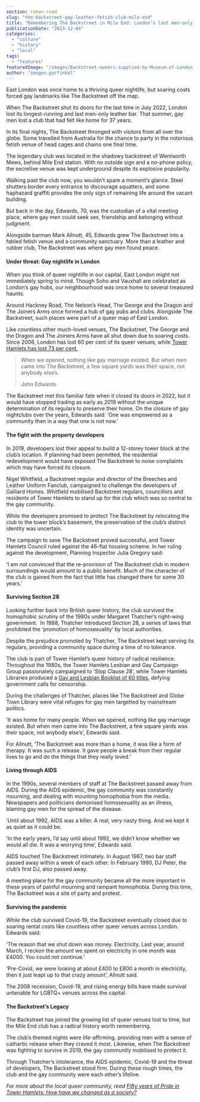 ```yaml
---
section: roman-road
slug: "the-backstreet-gay-leather-fetish-club-mile-end"
title: "Remembering The Backstreet in Mile End: London’s last men-only leather gay bar"
publicationDate: "2023-12-04"
categories: 
  - "culture"
  - "history"
  - "local"
tags: 
  - "features"
featuredImage: "/images/Backstreet-owners-supplied-by-Museum-of-London.jpg"
author: "imogen-garfinkel"
---
```


East London was once home to a thriving queer nightlife, but soaring costs forced gay landmarks like The Backstreet off the map.

When The Backstreet shut its doors for the last time in July 2022, London lost its longest-running and last men-only leather bar. That summer, gay men lost a club that had felt like home for 37 years. 

In its final nights, The Backstreet thronged with visitors from all over the globe. Some travelled from Australia for the chance to party in the notorious fetish venue of head cages and chains one final time. 

The legendary club was located in the shadowy backstreet of Wentworth Mews, behind Mile End station. With no outside sign and a no-phone policy, the secretive venue was kept underground despite its explosive popularity. 

Walking past the club now, you wouldn’t spare a moment’s glance. Steel shutters border every entrance to discourage squatters, and some haphazard graffiti provides the only sign of remaining life around the vacant building. 

But back in the day, Edwards, 70, was the custodian of a vital meeting place, where gay men could seek sex, friendship and belonging without judgment.

Alongside barman Mark Allnutt, 45, Edwards grew The Backstreet into a fabled fetish venue and a community sanctuary. More than a leather and rubber club, The Backstreet was where gay men found peace. 

#### **Under threat: Gay nightlife in London** 

When you think of queer nightlife in our capital, East London might not immediately spring to mind. Though Soho and Vauxhall are celebrated as London’s gay hubs, our neighbourhood was once home to several treasured haunts.

Around Hackney Road, The Nelson’s Head, The George and the Dragon and The Joiners Arms once formed a hub of gay pubs and clubs. Alongside The Backstreet, such places were part of a queer map of East London.

Like countless other much-loved venues, The Backstreet, The George and the Dragon and The Joiners Arms have all shut down due to soaring costs. Since 2006, London has lost 60 per cent of its queer venues, while [Tower Hamlets has lost 73 per cent.](https://www.theguardian.com/world/2017/aug/04/you-must-open-a-gay-venue-in-office-complex-planners-tell-developers) 

> When we opened, nothing like gay marriage existed. But when men came into The Backstreet, a few square yards was their space, not anybody else’s.
> 
> John Edwards

The Backstreet met this familiar fate when it closed its doors in 2022, but it would have stopped trading as early as 2019 without the unique determination of its regulars to preserve their home. On the closure of gay nightclubs over the years, Edwards said: ‘One was empowered as a community then in a way that one is not now.’

#### **The fight with the property developers**

In 2019, developers lost their appeal to build a 12-storey tower block at the club’s location. If planning had been permitted, the residential redevelopment would have exposed The Backstreet to noise complaints which may have forced its closure. 

Nigel Whitfield, a Backstreet regular and director of the Breeches and Leather Uniform Fanclub, campaigned to challenge the developers of Galliard Homes. Whitfield mobilised Backstreet regulars, councillors and residents of Tower Hamlets to stand up for the club which was so central to the gay community. 

While the developers promised to protect The Backstreet by relocating the club to the tower block’s basement, the preservation of the club’s distinct identity was uncertain.

The campaign to save The Backstreet proved successful, and Tower Hamlets Council ruled against the 46-flat housing scheme. In her ruling against the development, Planning Inspector Julia Gregory said: 

‘I am not convinced that the re-provision of The Backstreet club in modern surroundings would amount to a public benefit. Much of the character of the club is gained from the fact that little has changed there for some 30 years.’

#### **Surviving Section 28**

Looking further back into British queer history, the club survived the homophobic scrutiny of the 1980s under Margaret Thatcher’s right-wing government.  In 1988, Thatcher introduced Section 28, a series of laws that prohibited the ‘promotion of homosexuality’ by local authorities.

Despite the prejudice promoted by Thatcher, The Backstreet kept serving its regulars, providing a community space during a time of no tolerance.  

The club is part of Tower Hamlet’s queer history of radical resilience. Throughout the 1980s, the Tower Hamlets Lesbian and Gay Campaign Group passionately campaigned to ‘Stop Clause 28’, while Tower Hamlets Libraries produced a [Gay and Lesbian Booklist of 60 titles](https://romanroadlondon.com/globe-town-library-fight-ban-lgbtq-gay-books/), defying government calls for censorship. 

During the challenges of Thatcher, places like The Backstreet and Globe Town Library were vital refuges for gay men targetted by mainstream politics.

‘It was home for many people. When we opened, nothing like gay marriage existed. But when men came into The Backstreet, a few square yards was their space, not anybody else’s’, Edwards said.

For Allnutt, ‘The Backstreet was more than a home, it was like a form of therapy. It was such a release. It gave people a break from their regular lives to go and do the things that they really loved.’

#### **Living through AIDS**

In the 1990s, several members of staff at The Backstreet passed away from AIDS. During the AIDS epidemic, the gay community was constantly mourning, and dealing with mounting homophobia from the media. Newspapers and politicians demonised homosexuality as an illness, blaming gay men for the spread of the disease. 

‘Until about 1992, AIDS was a killer. A real, very nasty thing. And we kept it as quiet as it could be.

‘In the early years, I’d say until about 1992, we didn’t know whether we would all die. It was a worrying time’, Edwards said. 

AIDS touched The Backstreet intimately. In August 1987, two bar staff passed away within a week of each other. In February 1990, DJ Peter, the club’s first DJ, also passed away.  

A meeting place for the gay community became all the more important in these years of painful mourning and rampant homophobia. During this time, The Backstreet was a site of party and protest. 

#### **Surviving the pandemic**

While the club survived Covid-19, the Backstreet eventually closed due to soaring rental costs like countless other queer venues across London. Edwards said:

‘The reason that we shut down was money. Electricity. Last year, around March, I reckon the amount we spent on electricity in one month was £4000. You could not continue.’

‘Pre-Covid, we were looking at about £400 to £800 a month in electricity, then it just leapt up to that crazy amount’, Allnutt said.

The 2008 recession, Covid-19, and rising energy bills have made survival untenable for LGBTQ+ venues across the capital. 

#### **The Backstreet’s Legacy**

The Backstreet has joined the growing list of queer venues lost to time, but the Mile End club has a radical history worth remembering. 

The club’s themed nights were life-affirming, providing men with a sense of cathartic release when they craved it most. Likewise, when The Backstreet was fighting to survive in 2019, the gay community mobilised to protect it.

Through Thatcher’s intolerance, the AIDS epidemic, Covid-19 and the threat of developers, The Backstreet stood firm. During these rough times, the club and the gay community were each other’s lifeline. 

_For more about the local queer community, read_ [_Fifty years of Pride in Tower Hamlets: How have we changed as a society?_](https://romanroadlondon.com/fifty-years-lgbt-tower-hamlets/)


